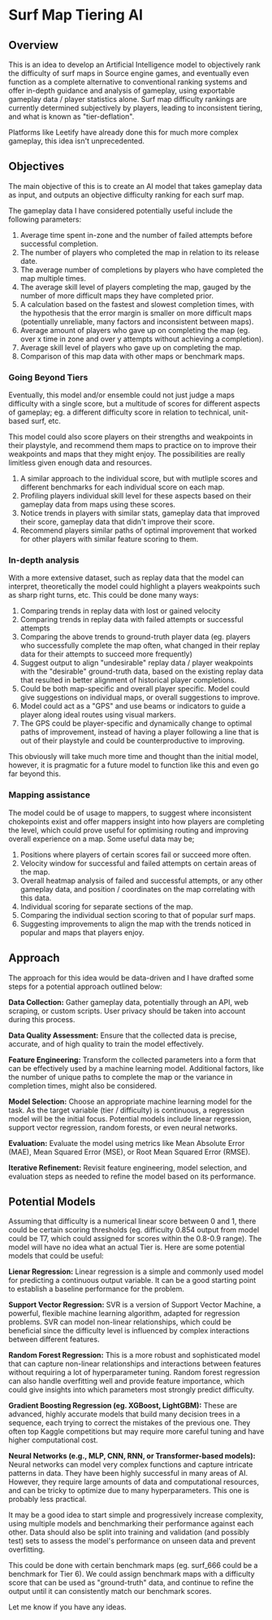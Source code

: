 # Surf Map Tiering AI

## Overview

This is an idea to develop an Artificial Intelligence model to objectively rank the difficulty of surf maps in Source engine games, and eventually even function as a complete alternative to conventional ranking systems and offer in-depth guidance and analysis of gameplay, using exportable gameplay data / player statistics alone. Surf map difficulty rankings are currently determined subjectively by players, leading to inconsistent tiering, and what is known as "tier-deflation". 

Platforms like Leetify have already done this for much more complex gameplay, this idea isn't unprecedented.

## Objectives

The main objective of this is to create an AI model that takes gameplay data as input, and outputs an objective difficulty ranking for each surf map.

The gameplay data I have considered potentially useful include the following parameters:

1. Average time spent in-zone and the number of failed attempts before successful completion.
2. The number of players who completed the map in relation to its release date.
3. The average number of completions by players who have completed the map multiple times.
4. The average skill level of players completing the map, gauged by the number of more difficult maps they have completed prior.
5. A calculation based on the fastest and slowest completion times, with the hypothesis that the error margin is smaller on more difficult maps (potentially unreliable, many factors and inconsistent between maps).
6. Average amount of players who gave up on completing the map (eg. over x time in zone and over y attempts without achieving a completion).
7. Average skill level of players who gave up on completing the map.
8. Comparison of this map data with other maps or benchmark maps.

### Going Beyond Tiers

Eventually, this model and/or ensemble could not just judge a maps difficulty with a single score, but a multitude of scores for different aspects of gameplay; eg. a different difficulty score in relation to technical, unit-based surf, etc.

This model could also score players on their strengths and weakpoints in their playstyle, and recommend them maps to practice on to improve their weakpoints and maps that they might enjoy. The possibilities are really limitless given enough data and resources.

1. A similar approach to the individual score, but with mutliple scores and different benchmarks for each individual score on each map.
2. Profiling players individual skill level for these aspects based on their gameplay data from maps using these scores.
3. Notice trends in players with similar stats, gameplay data that improved their score, gameplay data that didn't improve their score.
4. Recommend players similar paths of optimal improvement that worked for other players with similar feature scoring to them.

### In-depth analysis

With a more extensive dataset, such as replay data that the model can interpret, theoretically the model could highlight a players weakpoints such as sharp right turns, etc.
This could be done many ways:

1. Comparing trends in replay data with lost or gained velocity
2. Comparing trends in replay data with failed attempts or successful attempts
3. Comparing the above trends to ground-truth player data (eg. players who successfully complete the map often, what changed in their replay data for their attempts to succeed more frequently)
4. Suggest output to align "undesirable" replay data / player weakpoints with the "desirable" ground-truth data, based on the existing replay data that resulted in better alignment of historical player completions.
5. Could be both map-specific and overall player specific. Model could give suggestions on individual maps, or overall suggestions to improve.
6. Model could act as a "GPS" and use beams or indicators to guide a player along ideal routes using visual markers.
7. The GPS could be player-specific and dynamically change to optimal paths of improvement, instead of having a player following a line that is out of their playstyle and could be counterproductive to improving.

This obviously will take much more time and thought than the initial model, however, it is pragmatic for a future model to function like this and even go far beyond this.

### Mapping assistance

The model could be of usage to mappers, to suggest where inconsistent chokepoints exist and offer mappers insight into how players are completing the level, which could prove useful for optimising routing and improving overall experience on a map. Some useful data may be;

1. Positions where players of certain scores fail or succeed more often.
2. Velocity window for successful and failed attempts on certain areas of the map.
3. Overall heatmap analysis of failed and successful attempts, or any other gameplay data, and position / coordinates on the map correlating with this data.
4. Individual scoring for separate sections of the map.
5. Comparing the individual section scoring to that of popular surf maps.
6. Suggesting improvements to align the map with the trends noticed in popular and maps that players enjoy.

## Approach

The approach for this idea would be data-driven and I have drafted some steps for a potential approach outlined below:

**Data Collection:** Gather gameplay data, potentially through an API, web scraping, or custom scripts. User privacy should be taken into account during this process.

**Data Quality Assessment:** Ensure that the collected data is precise, accurate, and of high quality to train the model effectively.

**Feature Engineering:** Transform the collected parameters into a form that can be effectively used by a machine learning model. Additional factors, like the number of unique paths to complete the map or the variance in completion times, might also be considered.

**Model Selection:** Choose an appropriate machine learning model for the task. As the target variable (tier / difficulty) is continuous, a regression model will be the initial focus. Potential models include linear regression, support vector regression, random forests, or even neural networks.

**Evaluation:** Evaluate the model using metrics like Mean Absolute Error (MAE), Mean Squared Error (MSE), or Root Mean Squared Error (RMSE).

**Iterative Refinement:** Revisit feature engineering, model selection, and evaluation steps as needed to refine the model based on its performance.

## Potential Models

Assuming that difficulty is a numerical linear score between 0 and 1, there could be certain scoring thresholds (eg. difficulty 0.854 output from model could be T7, which could assigned for scores within the 0.8-0.9 range). The model will have no idea what an actual Tier is.
Here are some potential models that could be useful:

**Lienar Regression:** Linear regression is a simple and commonly used model for predicting a continuous output variable. It can be a good starting point to establish a baseline performance for the problem.

**Support Vector Regression:** SVR is a version of Support Vector Machine, a powerful, flexible machine learning algorithm, adapted for regression problems. SVR can model non-linear relationships, which could be beneficial since the difficulty level is influenced by complex interactions between different features.

**Random Forest Regression:** This is a more robust and sophisticated model that can capture non-linear relationships and interactions between features without requiring a lot of hyperparameter tuning. Random forest regression can also handle overfitting well and provide feature importance, which could give insights into which parameters most strongly predict difficulty.

**Gradient Boosting Regression (eg. XGBoost, LightGBM):** These are advanced, highly accurate models that build many decision trees in a sequence, each trying to correct the mistakes of the previous one. They often top Kaggle competitions but may require more careful tuning and have higher computational cost.

**Neural Networks (e.g., MLP, CNN, RNN, or Transformer-based models):** Neural networks can model very complex functions and capture intricate patterns in data. They have been highly successful in many areas of AI. However, they require large amounts of data and computational resources, and can be tricky to optimize due to many hyperparameters. This one is probably less practical.

It may be a good idea to start simple and progressively increase complexity, using multiple models and benchmarking their performance against each other. Data should also be split into training and validation (and possibly test) sets to assess the model's performance on unseen data and prevent overfitting. 

This could be done with certain benchmark maps (eg. surf_666 could be a benchmark for Tier 6). We could assign benchmark maps with a difficulty score that can be used as "ground-truth" data, and continue to refine the output until it can consistently match our benchmark scores.

Let me know if you have any ideas.
